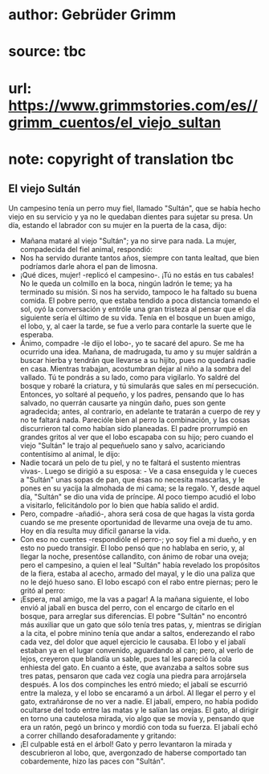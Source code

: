 # author: Gebrüder Grimm
# source: tbc
# url: https://www.grimmstories.com/es//grimm_cuentos/el_viejo_sultan
# note: copyright of translation tbc

## El viejo Sultán 

Un campesino tenía un perro muy fiel, llamado "Sultán", que se había
hecho viejo en su servicio y ya no le quedaban dientes para sujetar su
presa.
Un día, estando el labrador con su mujer en la puerta de la casa, dijo:
- Mañana mataré al viejo "Sultán"; ya no sirve para nada.
La mujer, compadecida del fiel animal, respondió:
- Nos ha servido durante tantos años, siempre con tanta lealtad, que
bien podríamos darle ahora el pan de limosna.
- ¡Qué dices, mujer! -replicó el campesino-. ¡Tú no estás en tus
cabales! No le queda un colmillo en la boca, ningún ladrón le teme; ya
ha terminado su misión. Si nos ha servido, tampoco le ha faltado su
buena comida.
El pobre perro, que estaba tendido a poca distancia tomando el sol, oyó
la conversación y entróle una gran tristeza al pensar que el día
siguiente sería el último de su vida. Tenía en el bosque un buen amigo,
el lobo, y, al caer la tarde, se fue a verlo para contarle la suerte que
le esperaba.
- Ánimo, compadre -le dijo el lobo-, yo te sacaré del apuro. Se me ha
ocurrido una idea. Mañana, de madrugada, tu amo y su mujer saldrán a
buscar hierba y tendrán que llevarse a su hijito, pues no quedará nadie
en casa. Mientras trabajan, acostumbran dejar al niño a la sombra del
vallado. Tú te pondrás a su lado, como para vigilarlo. Yo saldré del
bosque y robaré la criatura, y tú simularás que sales en mí persecución.
Entonces, yo soltaré al pequeño, y los padres, pensando que lo has
salvado, no querrán causarte ya ningún daño, pues son gente agradecida;
antes, al contrario, en adelante te tratarán a cuerpo de rey y no te
faltará nada.
Parecióle bien al perro la combinación, y las cosas discurrieron tal
como habían sido planeadas. El padre prorrumpió en grandes gritos al ver
que el lobo escapaba con su hijo; pero cuando el viejo "Sultán" le
trajo al pequeñuelo sano y salvo, acariciando contentísimo al animal, le
dijo:
- Nadie tocará un pelo de tu piel, y no te faltará el sustento mientras
vivas-. Luego se dirigió a su esposa: - Ve a casa enseguida y le cueces
a "Sultán" unas sopas de pan, que ésas no necesita mascarlas, y le
pones en su yacija la almohada de mi cama; se la regalo.
Y, desde aquel día, "Sultán" se dio una vida de príncipe.
Al poco tiempo acudió el lobo a visitarlo, felicitándolo por lo bien que
había salido el ardid.
- Pero, compadre -añadió-, ahora será cosa de que hagas la vista gorda
cuando se me presente oportunidad de llevarme una oveja de tu amo. Hoy
en día resulta muy difícil ganarse la vida.
- Con eso no cuentes -respondióle el perro-; yo soy fiel a mi dueño, y
en esto no puedo transigir.
El lobo pensó que no hablaba en serio, y, al llegar la noche, presentóse
callandito, con ánimo de robar una oveja; pero el campesino, a quien el
leal "Sultán" había revelado los propósitos de la fiera, estaba al
acecho, armado del mayal, y le dio una paliza que no le dejó hueso sano.
El lobo escapó con el rabo entre piernas; pero le gritó al perro:
- ¡Espera, mal amigo, me la vas a pagar!
A la mañana siguiente, el lobo envió al jabalí en busca del perro, con
el encargo de citarlo en el bosque, para arreglar sus diferencias. El
pobre "Sultán" no encontró más auxiliar que un gato que sólo tenía
tres patas, y, mientras se dirigían a la cita, el pobre minino tenía que
andar a saltos, enderezando el rabo cada vez, del dolor que aquel
ejercicio le causaba. El lobo y el jabalí estaban ya en el lugar
convenido, aguardando al can; pero, al verlo de lejos, creyeron que
blandía un sable, pues tal les pareció la cola enhiesta del gato. En
cuanto a éste, que avanzaba a saltos sobre sus tres patas, pensaron que
cada vez cogía una piedra para arrojársela después. A los dos compinches
les entró miedo; el jabalí se escurrió entre la maleza, y el lobo se
encaramó a un árbol. Al llegar el perro y el gato, extrañáronse de no
ver a nadie. El jabalí, empero, no había podido ocultarse del todo entre
las matas y le salían las orejas. El gato, al dirigir en torno una
cautelosa mirada, vio algo que se movía y, pensando que era un ratón,
pegó un brinco y mordió con toda su fuerza. El jabalí echó a correr
chillando desaforadamente y gritando:
- ¡El culpable está en el árbol!
Gato y perro levantaron la mirada y descubrieron al lobo, que,
avergonzado de haberse comportado tan cobardemente, hizo las paces con
"Sultán".
